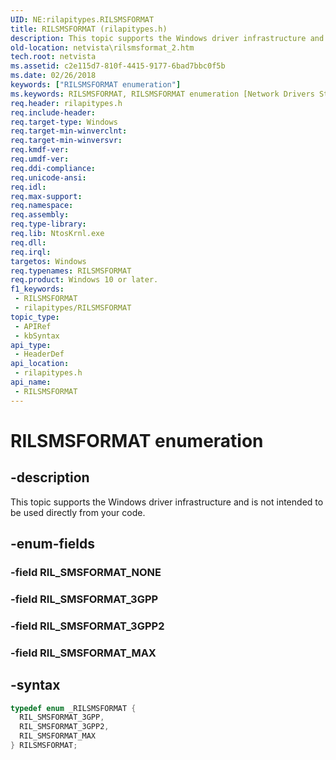 ```yaml
---
UID: NE:rilapitypes.RILSMSFORMAT
title: RILSMSFORMAT (rilapitypes.h)
description: This topic supports the Windows driver infrastructure and is not intended to be used directly from your code.
old-location: netvista\rilsmsformat_2.htm
tech.root: netvista
ms.assetid: c2e115d7-810f-4415-9177-6bad7bbc0f5b
ms.date: 02/26/2018
keywords: ["RILSMSFORMAT enumeration"]
ms.keywords: RILSMSFORMAT, RILSMSFORMAT enumeration [Network Drivers Starting with Windows Vista], RIL_SMSFORMAT_3GPP, RIL_SMSFORMAT_3GPP2, RIL_SMSFORMAT_MAX, netvista.rilsmsformat_2, rilapitypes/RILSMSFORMAT, rilapitypes/RIL_SMSFORMAT_3GPP, rilapitypes/RIL_SMSFORMAT_3GPP2, rilapitypes/RIL_SMSFORMAT_MAX
req.header: rilapitypes.h
req.include-header: 
req.target-type: Windows
req.target-min-winverclnt: 
req.target-min-winversvr: 
req.kmdf-ver: 
req.umdf-ver: 
req.ddi-compliance: 
req.unicode-ansi: 
req.idl: 
req.max-support: 
req.namespace: 
req.assembly: 
req.type-library: 
req.lib: NtosKrnl.exe
req.dll: 
req.irql: 
targetos: Windows
req.typenames: RILSMSFORMAT
req.product: Windows 10 or later.
f1_keywords:
 - RILSMSFORMAT
 - rilapitypes/RILSMSFORMAT
topic_type:
 - APIRef
 - kbSyntax
api_type:
 - HeaderDef
api_location:
 - rilapitypes.h
api_name:
 - RILSMSFORMAT
---
```


# RILSMSFORMAT enumeration


## -description

This topic supports the Windows driver infrastructure and is not intended to be used directly from your code.

## -enum-fields

### -field RIL_SMSFORMAT_NONE

### -field RIL_SMSFORMAT_3GPP

### -field RIL_SMSFORMAT_3GPP2

### -field RIL_SMSFORMAT_MAX

## -syntax

```cpp
typedef enum _RILSMSFORMAT {
  RIL_SMSFORMAT_3GPP,
  RIL_SMSFORMAT_3GPP2,
  RIL_SMSFORMAT_MAX
} RILSMSFORMAT;
```

